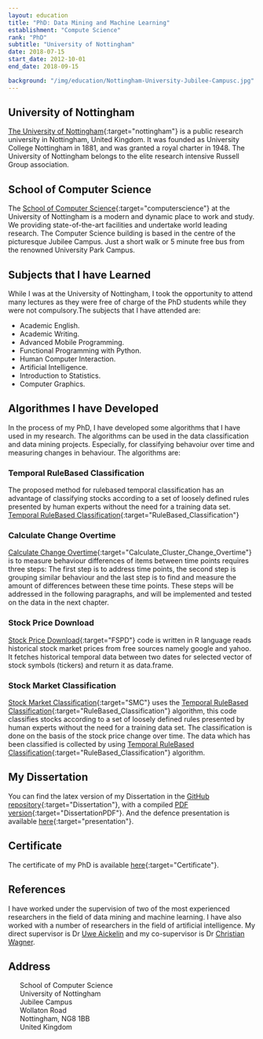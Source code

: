 ```yaml
---
layout: education
title: "PhD: Data Mining and Machine Learning"
establishment: "Compute Science"
rank: "PhD"
subtitle: "University of Nottingham"
date: 2018-07-15
start_date: 2012-10-01
end_date: 2018-09-15

background: "/img/education/Nottingham-University-Jubilee-Campusc.jpg"
---
```


## University of Nottingham

[The University of Nottingham](https://www.nottingham.ac.uk/){:target="nottingham"} is a public research university in Nottingham, United Kingdom. It was founded as University College Nottingham in 1881, and was granted a royal charter in 1948. The University of Nottingham belongs to the elite research intensive Russell Group association.

## School of Computer Science

The [School of Computer Science](https://www.nottingham.ac.uk/computerscience){:target="computerscience"} at the University of Nottingham is a modern and dynamic place to work and study. We providing state-of-the-art facilities and undertake world leading research.
The Computer Science building is based in the centre of the picturesque Jubilee Campus. Just a short walk or 5 minute free bus from the renowned University Park Campus.

## Subjects that I have Learned

While I was at the University of Nottingham, I took the opportunity to attend many lectures as they were free of charge of the PhD students while they were not compulsory.The subjects that I have attended are:

- Academic English.
- Academic Writing.
- Advanced Mobile Programming.
- Functional Programming with Python.
- Human Computer Interaction.
- Artificial Intelligence.
- Introduction to Statistics.
- Computer Graphics.

## Algorithmes I have Developed

In the process of my PhD, I have developed some algorithms that I have used in my research. The algorithms can be used in the data classification and data mining projects. Especially, for classifying behavoiur over time and measuring changes in behaviour. The algorithms are:

### Temporal RuleBased Classification

The proposed method for rulebased temporal classification has an advantage of classifying stocks according to a set of loosely defined rules presented by human experts without the need for a training data set.
[Temporal RuleBased Classification](https://github.com/polla-fattah/RuleBased_Classification){:target="RuleBased_Classification"}

### Calculate Change Overtime

[Calculate Change Overtime](https://github.com/polla-fattah/Calculate_Cluster_Change_Overtime){:target="Calculate_Cluster_Change_Overtime"} is to measure behaviour differences of items between time points requires three steps: The first step is to address time points, the second step is grouping similar behaviour and the last step is to find and measure the amount of differences between these time points. These steps will be addressed in the following paragraphs, and will be implemented and tested on the data in the next chapter.

### Stock Price Download

[Stock Price Download](https://github.com/polla-fattah/FSPD){:target="FSPD"}
code is written in R language reads historical stock market prices from free sources namely google and yahoo. It fetches historical temporal data between two dates for selected vector of stock symbols (tickers) and return it as data.frame.

### Stock Market Classification

[Stock Market Classification](https://github.com/polla-fattah/SMC){:target="SMC"} uses the [Temporal RuleBased Classification](https://github.com/polla-fattah/RuleBased_Classification){:target="RuleBased_Classification"} algorithm, this code classifies stocks according to a set of loosely defined rules presented by human experts without the need for a training data set. The classification is done on the basis of the stock price change over time. The data which has been classified is collected by using [Temporal RuleBased Classification](https://github.com/polla-fattah/RuleBased_Classification){:target="RuleBased_Classification"} algorithm.

## My Dissertation

You can find the latex version of my Dissertation in the [GitHub repository](https://github.com/polla-fattah/Dissertation){:target="Dissertation"}, with a compiled [PDF version](https://github.com/polla-fattah/Dissertation/blob/main/Polla%20Dissertation.pdf){:target="DissertationPDF"}. And the defence presentation is available [here](https://github.com/polla-fattah/Dissertation/blob/main/presentation.pptx){:target="presentation"}.

## Certificate

The certificate of my PhD is available [here](/img/education/phd-cirtificate.png){:target="Certificate"}.

## References

I have worked under the supervision of two of the most experienced researchers in the field of data mining and machine learning. I have also worked with a number of researchers in the field of artificial intelligence. My direct supervisor is Dr [Uwe Aickelin](https://www.researchgate.net/profile/Uwe-Aickelin) and my co-supervisor is Dr [Christian Wagner](https://www.researchgate.net/profile/Christian-Wagner).

## Address

  <div class="address">
    <a style="text-decoration:none;" target="maplocation" href="https://www.google.com/maps/place/School+of+Computer+Science/@52.9528771,-1.189258,17z/data=!3m1!4b1!4m5!3m4!1s0x4879c209bfffffff:0xaf426646771a25ac!8m2!3d52.9528771!4d-1.1870693">
    <ul>
      <li style="list-style: none;">
          <i class="fas fa-map-marker"></i>
          <span class="address-lable">School&nbsp;of&nbsp;Computer&nbsp;Science</span>
      </li>
      <li style="list-style: none;">
          <i class="fas fa-university"></i>
          <span class="address-lable">University&nbsp;of&nbsp;Nottingham</span>
      </li>
      <li style="list-style: none;">
          <i class="fas fa-university"></i>
          <span class="address-lable">Jubilee&nbsp;Campus</span>
      </li>
      <li style="list-style: none;">
          <i class="fas fa-road"></i>
          <span class="address-lable">Wollaton&nbsp;Road</span>
      </li>
      <li style="list-style: none;">
          <i class="fas fa-city"></i>
          <span class="address-lable">Nottingham,&nbsp;NG8&nbsp;1BB</span>
      </li>
      <li style="list-style: none;">
          <i class="fas fa-map"></i>
          <span class="address-lable">United&nbsp;Kingdom</span>
      </li>
    </ul>
  </a>
</div>
